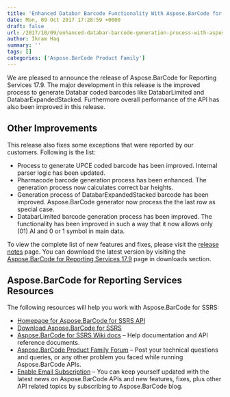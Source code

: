 ```yaml
---
title: 'Enhanced Databar Barcode Functionality With Aspose.BarCode for SSRS 17.9'
date: Mon, 09 Oct 2017 17:28:59 +0000
draft: false
url: /2017/10/09/enhanced-databar-barcode-generation-process-with-aspose.barcode-for-.net-17.9/
author: Ikram Haq
summary: ''
tags: []
categories: ['Aspose.BarCode Product Family']
---
```


We are pleased to announce the release of Aspose.BarCode for Reporting Services 17.9. The major development in this release is the improved process to generate Databar coded barcodes like DatabarLimited and DatabarExpandedStacked. Furthermore overall performance of the API has also been improved in this release.

## Other Improvements

This release also fixes some exceptions that were reported by our customers. Following is the list:

*   Process to generate UPCE coded barcode has been improved. Internal parser logic has been updated.
*   Pharmacode barcode generation process has been enhanced. The generation process now calculates correct bar heights.
*   Generation process of DatabarExpandedStacked barcode has been improved. Aspose.BarCode generator now process the the last row as special case.
*   DatabarLimited barcode generation process has been improved. The functionality has been improved in such a way that it now allows only (01) AI and 0 or 1 symbol in main data.

To view the complete list of new features and fixes, please visit the [release notes][1] page. You can download the latest version by visiting the [Aspose.BarCode for Reporting Services 17.9][2] page in downloads section.

## Aspose.BarCode for Reporting Services Resources

The following resources will help you work with Aspose.BarCode for SSRS:

*   [Homepage for Aspose.BarCode for SSRS API][3]
*   [Download Aspose.BarCode for SSRS][4]
*   [Aspose.BarCode for SSRS Wiki docs][5] – Help documentation and API reference documents.
*   [Aspose.BarCode Product Family Forum][6] – Post your technical questions and queries, or any other problem you faced while running Aspose.BarCode APIs.
*   [Enable Email Subscription][7] – You can keep yourself updated with the latest news on Aspose.BarCode APIs and new features, fixes, plus other API related topics by subscribing to Aspose.BarCode blog.




[1]: https://docs.aspose.com/display/barcodereportingservices/Aspose.BarCode+for+Reporting+Services+17.9+Release+Notes
[2]: http://www.aspose.com/downloads/barcode/reportingservices
[3]: https://www.aspose.com/products/barcode/reporting-services
[4]: https://downloads.aspose.com/barcode/reportingservices
[5]: https://docs.aspose.com/display/barcodereportingservices/Home
[6]: https://forum.aspose.com/c/barcode
[7]: https://blog.aspose.com/category/aspose-products/aspose-barcode-product-family/




